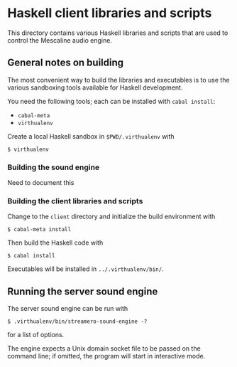# Haskell client libraries and scripts

This directory contains various Haskell libraries and scripts that are used to
control the Mescaline audio engine.

## General notes on building

The most convenient way to build the libraries and executables is to use the
various sandboxing tools available for Haskell development.

You need the following tools; each can be installed with `cabal install`:

* `cabal-meta`
* `virthualenv`

Create a local Haskell sandbox in `$PWD/.virthualenv` with

    $ virthualenv

### Building the sound engine

Need to document this

### Building the client libraries and scripts

Change to the `client` directory and initialize the build environment with

    $ cabal-meta install

Then build the Haskell code with

    $ cabal install

Executables will be installed in `../.virthualenv/bin/`.

## Running the server sound engine

The server sound engine can be run with

    $ .virthualenv/bin/streamero-sound-engine -?

for a list of options.

The engine expects a Unix domain socket file to be passed on the command line;
if omitted, the program will start in interactive mode.
